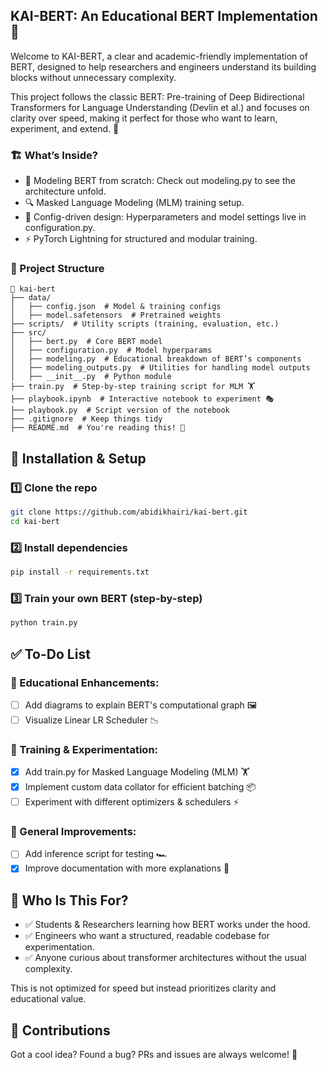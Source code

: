 ## KAI-BERT: An Educational BERT Implementation 📖

Welcome to KAI-BERT, a clear and academic-friendly implementation of BERT, designed to help researchers and engineers understand its building blocks without unnecessary complexity.

This project follows the classic BERT: Pre-training of Deep Bidirectional Transformers for Language Understanding (Devlin et al.) and focuses on clarity over speed, making it perfect for those who want to learn, experiment, and extend. 🚀

### 🏗️ What’s Inside?
- 🧩 Modeling BERT from scratch: Check out modeling.py to see the architecture unfold.
- 🔍 Masked Language Modeling (MLM) training setup.
- 📜 Config-driven design: Hyperparameters and model settings live in configuration.py.
- ⚡ PyTorch Lightning for structured and modular training.

### 📂 Project Structure
```
📂 kai-bert  
├── data/  
│   ├── config.json  # Model & training configs  
│   ├── model.safetensors  # Pretrained weights  
├── scripts/  # Utility scripts (training, evaluation, etc.)  
├── src/  
│   ├── bert.py  # Core BERT model  
│   ├── configuration.py  # Model hyperparams  
│   ├── modeling.py  # Educational breakdown of BERT’s components  
│   ├── modeling_outputs.py  # Utilities for handling model outputs  
│   ├── __init__.py  # Python module  
├── train.py  # Step-by-step training script for MLM 🏋️  
├── playbook.ipynb  # Interactive notebook to experiment 🎭  
├── playbook.py  # Script version of the notebook  
├── .gitignore  # Keep things tidy  
├── README.md  # You're reading this! 📖  
```
## 🚀 Installation & Setup
### 1️⃣ Clone the repo
```bash
git clone https://github.com/abidikhairi/kai-bert.git  
cd kai-bert  
```

### 2️⃣ Install dependencies
```bash
pip install -r requirements.txt  
```

### 3️⃣ Train your own BERT (step-by-step)

```bash
python train.py  
```


## ✅ To-Do List
### 📌 Educational Enhancements:
- [ ] Add diagrams to explain BERT's computational graph 🖼️
- [ ] Visualize Linear LR Scheduler 📉

### 📌 Training & Experimentation:
- [x] Add train.py for Masked Language Modeling (MLM) 🏋️
- [x] Implement custom data collator for efficient batching 📦
- [ ] Experiment with different optimizers & schedulers ⚡

### 📌 General Improvements:
- [ ] Add inference script for testing 🏎️
- [x] Improve documentation with more explanations 📝

## 🎯 Who Is This For?
- ✅ Students & Researchers learning how BERT works under the hood.
- ✅ Engineers who want a structured, readable codebase for experimentation.
- ✅ Anyone curious about transformer architectures without the usual complexity.

This is not optimized for speed but instead prioritizes clarity and educational value.


## 🤖 Contributions
Got a cool idea? Found a bug? PRs and issues are always welcome! 🎉


